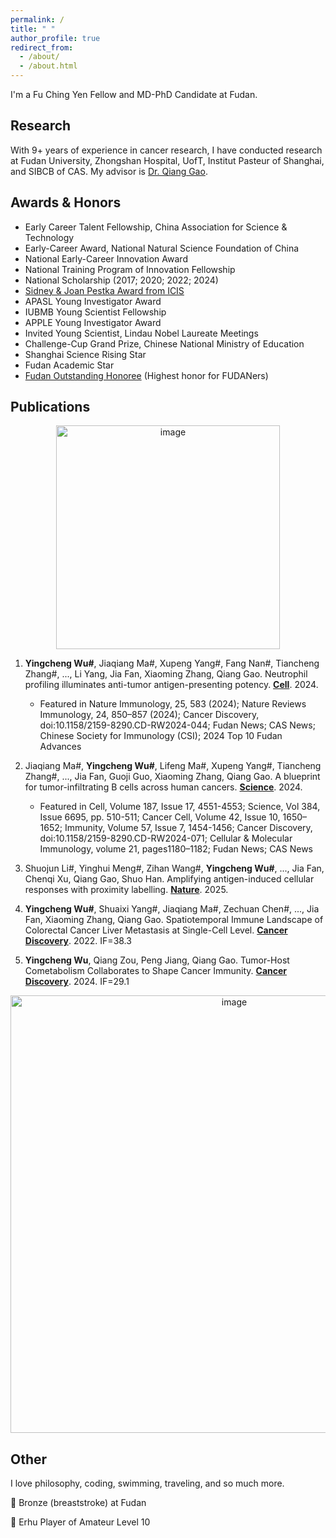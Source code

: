 ```yaml
---
permalink: /
title: " "
author_profile: true
redirect_from: 
  - /about/
  - /about.html
---
```




I'm a Fu Ching Yen Fellow and MD-PhD Candidate at Fudan. 

## Research
With 9+ years of experience in cancer research, I have conducted research at Fudan University, Zhongshan Hospital, UofT, Institut Pasteur of Shanghai, and SIBCB of CAS. My advisor is [Dr. Qiang Gao](https://hupi.fudan.edu.cn/en/rcdw/rc_content.jsp?urltype=news.NewsContentUrl&wbtreeid=1097&wbnewsid=1422).

## Awards & Honors
- Early Career Talent Fellowship, China Association for Science & Technology
- Early-Career Award, National Natural Science Foundation of China 
- National Early-Career Innovation Award
- National Training Program of Innovation Fellowship
- National Scholarship (2017; 2020; 2022; 2024)
- [Sidney & Joan Pestka Award from ICIS](https://cytokinesociety.org/congratulations-yingcheng-wu-2024-sidney-joan-pestka-graduate-award-winner/)
- APASL Young Investigator Award
- IUBMB Young Scientist Fellowship
- APPLE Young Investigator Award
- Invited Young Scientist, Lindau Nobel Laureate Meetings
- Challenge-Cup Grand Prize, Chinese National Ministry of Education
- Shanghai Science Rising Star
- Fudan Academic Star
- [Fudan Outstanding Honoree](https://news.fudan.edu.cn/2025/0127/c31a144068/page.htm) (Highest honor for FUDANers)



## Publications
<p align="center">
<img width="358" alt="image" src="https://github.com/user-attachments/assets/1984b33d-7a7b-43fa-be3d-0b82f9eb40a6" />
</p>

1. **Yingcheng Wu#**, Jiaqiang Ma#, Xupeng Yang#, Fang Nan#, Tiancheng Zhang#, ..., Li Yang, Jia Fan, Xiaoming Zhang, Qiang Gao.
   Neutrophil profiling illuminates anti-tumor antigen-presenting potency.
   [**Cell**](https://pubmed.ncbi.nlm.nih.gov/38447573/). 2024.
   - Featured in Nature Immunology, 25, 583 (2024); Nature Reviews Immunology, 24, 850–857 (2024); Cancer Discovery, doi:10.1158/2159-8290.CD-RW2024-044; Fudan News; CAS News; Chinese Society for Immunology (CSI); 2024 Top 10 Fudan Advances

2. Jiaqiang Ma#, **Yingcheng Wu#**, Lifeng Ma#, Xupeng Yang#, Tiancheng Zhang#, ..., Jia Fan, Guoji Guo, Xiaoming Zhang, Qiang Gao.
   A blueprint for tumor-infiltrating B cells across human cancers.
   [**Science**](https://pubmed.ncbi.nlm.nih.gov/38696569/). 2024.
   - Featured in Cell, Volume 187, Issue 17, 4551-4553; Science, Vol 384, Issue 6695, pp. 510-511; Cancer Cell, Volume 42, Issue 10, 1650–1652; Immunity, Volume 57, Issue 7, 1454-1456; Cancer Discovery, doi:10.1158/2159-8290.CD-RW2024-071; Cellular & Molecular Immunology, volume 21, pages1180–1182; Fudan News; CAS News
  
3. Shuojun Li#, Yinghui Meng#, Zihan Wang#, **Yingcheng Wu#**, ..., Jia Fan, Chenqi Xu, Qiang Gao, Shuo Han. Amplifying antigen-induced cellular responses with proximity labelling.
    [**Nature**](https://www.nature.com/articles/s41586-025-09518-6). 2025.

4. **Yingcheng Wu#**, Shuaixi Yang#, Jiaqiang Ma#, Zechuan Chen#, ..., Jia Fan, Xiaoming Zhang, Qiang Gao.
   Spatiotemporal Immune Landscape of Colorectal Cancer Liver Metastasis at Single-Cell Level.
   [**Cancer Discovery**](https://pubmed.ncbi.nlm.nih.gov/34417225/). 2022. IF=38.3

5. **Yingcheng Wu**, Qiang Zou, Peng Jiang, Qiang Gao.
   Tumor-Host Cometabolism Collaborates to Shape Cancer Immunity.
    [**Cancer Discovery**](https://pubmed.ncbi.nlm.nih.gov/38571418/). 2024. IF=29.1


   

<p align="center">
  <img width="700" alt="image" src="https://github.com/user-attachments/assets/0ee118dc-90c6-4abf-9538-c1377ceb42bd" />
</p>


## Other
I love philosophy, coding, swimming, traveling, and so much more.

🥉 Bronze (breaststroke) at Fudan 

🎻 Erhu Player of Amateur Level 10
